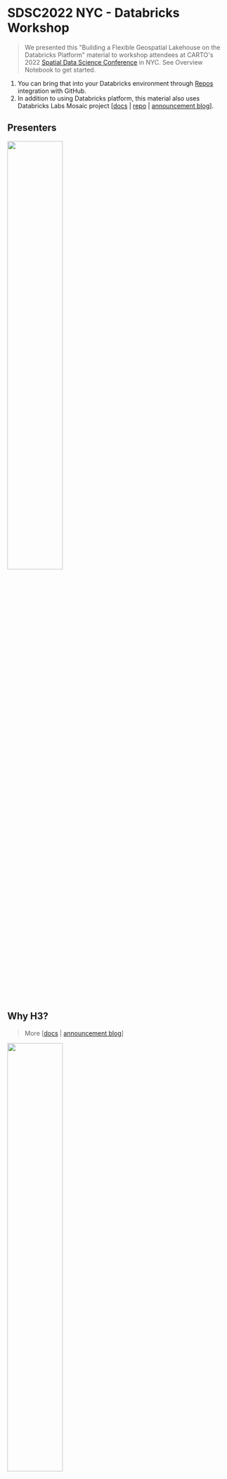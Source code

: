 # SDSC2022 NYC - Databricks Workshop

> We presented this "Building a Flexible Geospatial Lakehouse on the Databricks Platform" material to workshop attendees at CARTO's 2022 [Spatial Data Science Conference](https://spatial-data-science-conference.com/2022/newyork/#workshops) in NYC. See Overview Notebook to get started. 

1. You can bring that into your Databricks environment through [Repos](https://docs.databricks.com/repos/index.html) integration with GitHub. 
2. In addition to using Databricks platform, this material also uses Databricks Labs Mosaic project [[docs](https://databrickslabs.github.io/mosaic/index.html) | [repo](https://github.com/databrickslabs/mosaic) | [announcement blog](https://www.databricks.com/blog/2022/05/02/high-scale-geospatial-processing-with-mosaic.html)]. 

## Presenters

<img src="https://raw.githubusercontent.com/mjohns-databricks/SDSC2022-Databricks-Workshop/main/Resources/presenters.png" width="50%"/>

## Why H3?

> More [[docs](https://docs.databricks.com/spark/latest/spark-sql/language-manual/sql-ref-functions-builtin.html#h3-geospatial-functions) | [announcement blog](https://www.databricks.com/blog/2022/09/14/announcing-built-h3-expressions-geospatial-processing-and-analytics.html)]

<img src="https://raw.githubusercontent.com/mjohns-databricks/SDSC2022-Databricks-Workshop/main/Resources/why_h3.png" width="50%"/>

## Example 01

> See Directory __NYC H3 Analysis__

<img src="https://raw.githubusercontent.com/mjohns-databricks/SDSC2022-Databricks-Workshop/main/Resources/1a_proximity.png" width="50%"/>

<img src="https://raw.githubusercontent.com/mjohns-databricks/SDSC2022-Databricks-Workshop/main/Resources/1b_proximity.png" width="50%"/>

## Example 02

> See Directory __Isochrones__

<img src="https://raw.githubusercontent.com/mjohns-databricks/SDSC2022-Databricks-Workshop/main/Resources/2a_site_selection.png" width="50%"/>

<img src="https://raw.githubusercontent.com/mjohns-databricks/SDSC2022-Databricks-Workshop/main/Resources/2b_site_selection.png" width="50%"/>

## Example 03

> See Directory __KNN__

<img src="https://raw.githubusercontent.com/mjohns-databricks/SDSC2022-Databricks-Workshop/main/Resources/3a_spatial_neighbors.png" width="50%"/>

<img src="https://raw.githubusercontent.com/mjohns-databricks/SDSC2022-Databricks-Workshop/main/Resources/3b_spatial_neighbors.png" width="50%"/>
